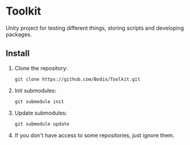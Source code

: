 # Toolkit

Unity project for testing different things, storing scripts and developing packages.

## Install

1. Clone the repository:

    ```git
    git clone https://github.com/Bodix/Toolkit.git
    ```

2. Init submodules:

    ```git
    git submodule init
    ```

3. Update submodules:

    ```git
    git submodule update
    ```

4. If you don't have access to some repositories, just ignore them.
